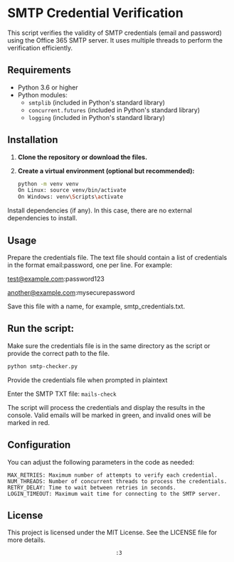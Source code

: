 # SMTP Credential Verification

This script verifies the validity of SMTP credentials (email and password) using the Office 365 SMTP server. It uses multiple threads to perform the verification efficiently.

## Requirements

- Python 3.6 or higher
- Python modules:
  - `smtplib` (included in Python's standard library)
  - `concurrent.futures` (included in Python's standard library)
  - `logging` (included in Python's standard library)

## Installation

1. **Clone the repository or download the files.**

2. **Create a virtual environment (optional but recommended):**

   ```bash
   python -m venv venv
   On Linux: source venv/bin/activate
   On Windows: venv\Scripts\activate
Install dependencies (if any). In this case, there are no external dependencies to install.

## Usage
Prepare the credentials file.
The text file should contain a list of credentials in the format email:password, one per line. For example:

test@example.com:password123

another@example.com:mysecurepassword

Save this file with a name, for example, smtp_credentials.txt.

## Run the script:
Make sure the credentials file is in the same directory as the script or provide the correct path to the file.

```bash
python smtp-checker.py
``````
Provide the credentials file when prompted in plaintext

Enter the SMTP TXT file: `mails-check`

The script will process the credentials and display the results in the console. 
Valid emails will be marked in green, and invalid ones will be marked in red.

## Configuration

You can adjust the following parameters in the code as needed:

    MAX_RETRIES: Maximum number of attempts to verify each credential.
    NUM_THREADS: Number of concurrent threads to process the credentials.
    RETRY_DELAY: Time to wait between retries in seconds.
    LOGIN_TIMEOUT: Maximum wait time for connecting to the SMTP server.
    
## License

This project is licensed under the MIT License. See the LICENSE file for more details.

                                      :3
